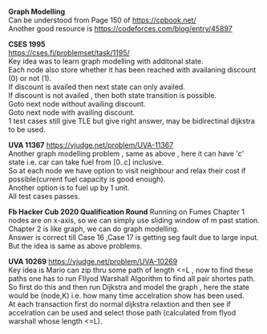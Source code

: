 **Graph Modelling**  
Can be understood from Page 150 of https://cpbook.net/  
Another good resource is https://codeforces.com/blog/entry/45897  

**CSES 1995**  
https://cses.fi/problemset/task/1195/  
Key idea was to learn graph modelling with additonal state.  
Each node also store whether it has been reached with availaning discount (0) or not (1).  
If discount is availed then next state can only availed.  
If discount is not availed , then both state transition is possible.  
    Goto next node without availing discount.  
    Goto next node with availing discount.  
1 test cases still give TLE but give right answer, may be bidirectinal dijkstra to be used.  

**UVA 11367**
https://vjudge.net/problem/UVA-11367  
Another graph modelling problem , same as above , here it can have 'c' state i.e. car can take fuel from [0..c] inclusive.  
So at each node we have option to visit  neighbour and relax their cost if possible(current fuel capacity is good enough).  
Another option is to fuel up by 1 unit.  
All test cases passes.  

**Fb Hacker Cub 2020 Qualification Round** 
Running on Fumes 
Chapter 1 nodes are on x-axis, so we can simply use sliding window of m past station.  
Chapter 2 is like graph, we can do graph modelling.  
Answer is correct till Case 16 ,Case 17 is getting seg fault due to large input.  
But the idea is same as above problems.  

**UVA 10269**
https://vjudge.net/problem/UVA-10269  
Key idea is Mario can zip thru some path of length <=L , now to find these paths one has to run Fllyod Warshall Algorithm to find all pair shortes path.  
So first do this and then run Dijkstra and model the graph , here the state would be (node,K) i.e. how many time accelration show has been used.  
At each transaction first do normal dijkstra relaxtion and then see if accelration can be used and select those path (calculated from flyod warshall whose length <=L).  
